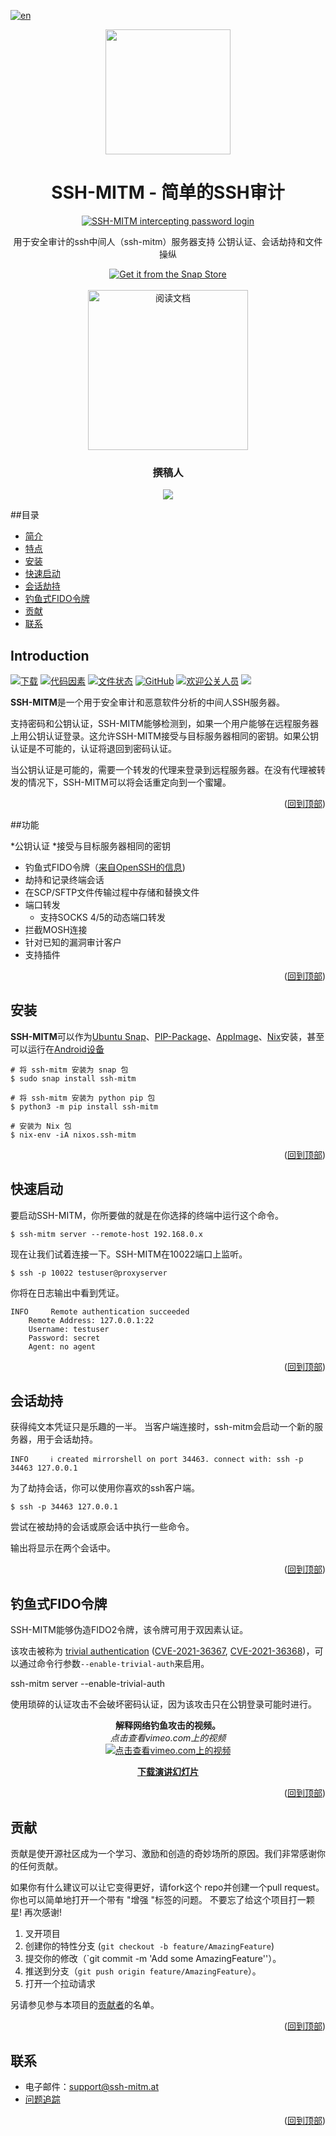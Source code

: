[![en](https://img.shields.io/badge/lang-en-blue.svg)](https://github.com/ssh-mitm/ssh-mitm/blob/master/README.md)

<div id="top" align="center">
<img src="https://github.com/ssh-mitm/ssh-mitm/raw/master/doc/images/ssh-mitm-logo.png" width="200"><br/>
</div>
<h1 align="center"> SSH-MITM - 简单的SSH审计 </h1>
<p align="center">
  <a href="https://docs.ssh-mitm.at">
    <img alt="SSH-MITM intercepting password login" title="SSH-MITM" src="https://docs.ssh-mitm.at/_images/ssh-mitm-password.png#20230214" >
  </a>
  <p align="center">用于安全审计的ssh中间人（ssh-mitm）服务器支持 公钥认证、会话劫持和文件操纵</b></p>
  <p align="center">
   <a href="https://snapcraft.io/ssh-mitm">
     <img alt="Get it from the Snap Store" src="https://snapcraft.io/static/images/badges/en/snap-store-black.svg" />
   </a>
   <br />
   <br />
   <a href="https://docs.ssh-mitm.at"><img src="https://read-the-docs-guidelines.readthedocs-hosted.com/_downloads/d9606423d87d78fcceae4ee2af883b12/logo-wordmark-dark.png" title="阅读文档" width="256"></a>
  </p>
</p>


<h3 align="center">撰稿人</h3>
<p align="center">
<a href="https://github.com/ssh-mitm/ssh-mitm/graphs/contributors">
  <img src="https://contrib.rocks/image?repo=ssh-mitm/ssh-mitm" />
</a>
</p>

##目录

- [简介](#introduction)
- [特点](#特点)
- [安装](#installation)
- [快速启动](#quickstart)
- [会话劫持](#session-hijacking)
- [钓鱼式FIDO令牌](#Phishing-fido-tokens)
- [贡献](#contributing)
- [联系](#contact)

## Introduction

[![下载](https://pepy.tech/badge/ssh-mitm)](https://pepy.tech/project/ssh-mitm)
[![代码因素](https://www.codefactor.io/repository/github/ssh-mitm/ssh-mitm/badge)](https://www.codefactor.io/repository/github/ssh-mitm/ssh-mitm)
[![文件状态](https://readthedocs.org/projects/ssh-mitm/badge/?version=latest)](https://docs.ssh-mitm.at/?badge=latest)
[![GitHub](https://img.shields.io/github/license/ssh-mitm/ssh-mitm?color=%23434ee6)](https://github.com/ssh-mitm/ssh-mitm/blob/master/LICENSE)
[![欢迎公关人员](https://img.shields.io/badge/PRs-welcome-brightgreen.svg?style=flat-square)](http://makeapullrequest.com)
<a rel="me" href="https://defcon.social/@sshmitm"><img src="https://img.shields.io/mastodon/follow/109597663767801251?color=%236364FF&domain=https%3A%2F%2Fdefcon.social&label=Mastodon&style=plastic"></a>


**SSH-MITM**是一个用于安全审计和恶意软件分析的中间人SSH服务器。

支持密码和公钥认证，SSH-MITM能够检测到，如果一个用户能够在远程服务器上用公钥认证登录。这允许SSH-MITM接受与目标服务器相同的密钥。如果公钥认证是不可能的，认证将退回到密码认证。

当公钥认证是可能的，需要一个转发的代理来登录到远程服务器。在没有代理被转发的情况下，SSH-MITM可以将会话重定向到一个蜜罐。


<p align="right">(<a href="#top">回到顶部</a>)</p>

##功能

*公钥认证
   *接受与目标服务器相同的密钥
   * 钓鱼式FIDO令牌（[来自OpenSSH的信息](https://www.openssh.com/agent-restrict.html))
* 劫持和记录终端会话
* 在SCP/SFTP文件传输过程中存储和替换文件
* 端口转发
  * 支持SOCKS 4/5的动态端口转发
* 拦截MOSH连接
* 针对已知的漏洞审计客户
* 支持插件

<p align="right">(<a href="#top">回到顶部</a>)</p>

## 安装

**SSH-MITM**可以作为[Ubuntu Snap](https://snapcraft.io/ssh-mitm)、[PIP-Package](https://pypi.org/project/ssh-mitm/)、[AppImage](https://github.com/ssh-mitm/ssh-mitm/releases/latest)、[Nix](https://search.nixos.org/packages?channel=unstable&show=ssh-mitm&type=packages&query=ssh-mitm)安装，甚至可以运行在[Android设备](https://github.com/ssh-mitm/ssh-mitm/discussions/83#discussioncomment-1531873)

    # 将 ssh-mitm 安装为 snap 包
    $ sudo snap install ssh-mitm

    # 将 ssh-mitm 安装为 python pip 包
    $ python3 -m pip install ssh-mitm

    # 安装为 Nix 包
    $ nix-env -iA nixos.ssh-mitm

<p align="right">(<a href="#top">回到顶部</a>)</p>

## 快速启动

要启动SSH-MITM，你所要做的就是在你选择的终端中运行这个命令。

    $ ssh-mitm server --remote-host 192.168.0.x

现在让我们试着连接一下。SSH-MITM在10022端口上监听。

    $ ssh -p 10022 testuser@proxyserver

你将在日志输出中看到凭证。

    INFO     Remote authentication succeeded
        Remote Address: 127.0.0.1:22
        Username: testuser
        Password: secret
        Agent: no agent
        
<p align="right">(<a href="#top">回到顶部</a>)</p>

## 会话劫持

获得纯文本凭证只是乐趣的一半。
当客户端连接时，ssh-mitm会启动一个新的服务器，用于会话劫持。

    INFO     ℹ created mirrorshell on port 34463. connect with: ssh -p 34463 127.0.0.1
    
为了劫持会话，你可以使用你喜欢的ssh客户端。

    $ ssh -p 34463 127.0.0.1

尝试在被劫持的会话或原会话中执行一些命令。

输出将显示在两个会话中。

<p align="right">(<a href="#top">回到顶部</a>)</p>

## 钓鱼式FIDO令牌

SSH-MITM能够伪造FIDO2令牌，该令牌可用于双因素认证。

该攻击被称为 [trivial authentication](https://docs.ssh-mitm.at/trivialauth.html) ([CVE-2021-36367](https://docs.ssh-mitm.at/CVE-2021-36367.html), [CVE-2021-36368](https://docs.ssh-mitm.at/CVE-2021-36368.html))，可以通过命令行参数`--enable-trivial-auth`来启用。

  ssh-mitm server --enable-trivial-auth

使用琐碎的认证攻击不会破坏密码认证，因为该攻击只在公钥登录可能时进行。

<p align="center">
  <b>解释网络钓鱼攻击的视频。</b><br/>
  <i>点击查看vimeo.com上的视频</i><br/>
  <a href="https://vimeo.com/showcase/9059922/video/651517195">
  <img src="https://github.com/ssh-mitm/ssh-mitm/raw/master/doc/images/ds2021-video.png" alt="点击查看vimeo.com上的视频">
  </a>
</p>

<p align="center">
  <b><a href="https://github.com/ssh-mitm/ssh-mitm/files/7568291/deepsec.pdf">下载演讲幻灯片</a></b>
</p>

<p align="right">(<a href="#top">回到顶部</a>)</p>

## 贡献

贡献是使开源社区成为一个学习、激励和创造的奇妙场所的原因。我们非常感谢你的任何贡献。

如果你有什么建议可以让它变得更好，请fork这个 repo并创建一个pull request。你也可以简单地打开一个带有 "增强 "标签的问题。
不要忘了给这个项目打一颗星! 再次感谢!

1. 叉开项目
2. 创建你的特性分支 (`git checkout -b feature/AmazingFeature`)
3. 提交你的修改（`git commit -m 'Add some AmazingFeature''）。
4. 推送到分支（`git push origin feature/AmazingFeature`）。
5. 打开一个拉动请求

另请参见参与本项目的[贡献者](https://github.com/ssh-mitm/ssh-mitm/graphs/contributors)的名单。

<p align="right">(<a href="#top">回到顶部</a>)</p>

## 联系

- 电子邮件：support@ssh-mitm.at
- [问题追踪](https://github.com/ssh-mitm/ssh-mitm/issues)

<p align="right">(<a href="#top">回到顶部</a>)</p>
